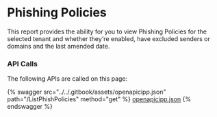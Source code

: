 # Phishing Policies

This report provides the ability for you to view Phishing Policies for the selected tenant and whether they're enabled, have excluded senders or domains and the last amended date.

### API Calls

The following APIs are called on this page:



{% swagger src="../../.gitbook/assets/openapicipp.json" path="/ListPhishPolicies" method="get" %}
[openapicipp.json](../../.gitbook/assets/openapicipp.json)
{% endswagger %}
